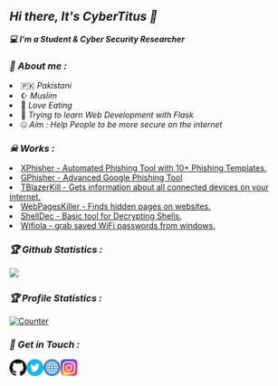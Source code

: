 <h2><b><i>Hi there, It's CyberTitus 👋</i></b></h2>
<b><i>💻 I'm a  Student & Cyber Security Researcher</i></b>

<h3><b><i>🤠 About me :</i></b></h3>
<li> 🇵🇰 <i>Pakistani</i></li>
<li> ☪︎ <i>Muslim</i></li>
<li> 🍕 <i>Love Eating</i></li>
<li> 🐍 <i>Trying to learn Web Development with Flask</i></li>
<li> 🤐 <i>Aim : Help People to be more secure on the internet</i></li>

<h3><b><i>☠ Works :</i></b></h3>
<li> <a href="https://github.com/CyberTitus/XPhisher">XPhisher - Automated Phishing Tool with 10+ Phishing Templates.</a>
<li> <a href="https://github.com/CyberTitus/XPhisher">GPhisher - Advanced Google Phishing Tool</a>
<li> <a href="https://github.com/CyberTitus/TBlazerKill">TBlazerKill - Gets information about all connected devices on your internet.</a>
<li> <a href="https://github.com/CyberTitus/WebPagesKiller">WebPagesKiller - Finds hidden pages on websites. </a>
<li> <a href="https://github.com/CyberTitus/ShellDec">ShellDec - Basic tool for Decrypting Shells.</a>
<li> <a href="https://github.com/CyberTitus/Wifiola">Wifiola - grab saved WiFi passwords from windows.</a>

<h3><b><i>🏆 Github Statistics :</i></b></h3>
<a href="https://github.com/CyberTitus"><img width=550 src="https://github-profile-trophy.vercel.app/?username=CyberTitus&theme=dracula&no-frame=true&title=Followers,Commit,Repository,Issues"/></a>

<h3><b><i>🏆 Profile Statistics :</i></b></h3>
<a href="https://github.com/CyberTitus"><img height="25" title="Counter" src="https://komarev.com/ghpvc/?username=CyberTitus&color=blueviolet&style=flat-square"></a>

<h3><b><i>📡 Get in Touch :</i></b></h3>
<a href="https://github.com/CyberTitus"><img align="left" title="Github" alt="Github" width="30px" src="assets/github.png" /></a>
<a href="https://twitter.com/CyberTitus"><img align="left" title="Twitter" alt="Twitter" width="30px" src="assets/twitter.png" /></a>
<a href="https://cybertitus.github.io/"><img align="left" title="Website" alt="Website" width="30px" src="assets/website.png" /></a>
<a href="https://www.instagram.com/CyberTitus"><img align="left" title="Instagram" alt="Instagram" width="30px" src="assets/instagram.png" /></a>

